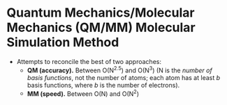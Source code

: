 # Quantum Mechanics/Molecular Mechanics (QM/MM) Molecular Simulation Method

* Attempts to reconcile the best of two approaches:
    * **QM (accuracy).** Between O(N<sup>2.5</sup>) and O(N<sup>3</sup>) (N is the _number of basis functions_, not the number of atoms; each atom has at least <i>b</i> basis functions, where <i>b</i> is the number of electrons).
    * **MM (speed).** Between O(N) and O(N<sup>2</sup>)